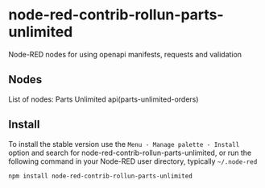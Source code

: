 node-red-contrib-rollun-parts-unlimited
================

Node-RED nodes for using openapi manifests, requests and validation

## Nodes
List of nodes:
Parts Unlimited api(parts-unlimited-orders)

## Install

To install the stable version use the `Menu - Manage palette - Install`
option and search for node-red-contrib-rollun-parts-unlimited, or run the following
command in your Node-RED user directory, typically `~/.node-red`

    npm install node-red-contrib-rollun-parts-unlimited
